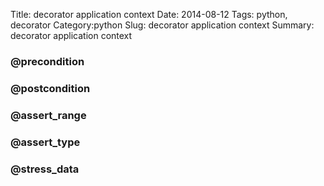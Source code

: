 Title: decorator application context 
Date: 2014-08-12
Tags: python, decorator
Category:python
Slug: decorator application context
Summary: decorator application context

### @precondition
### @postcondition
### @assert_range
### @assert_type
### @stress_data 
